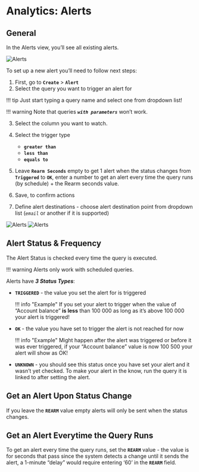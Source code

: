 # Analytics: Alerts

## General

In the Alerts view, you’ll see all existing alerts.

![Alerts](images/alerts3.png)

To set up a new alert you’ll need to follow next steps:

1. First, go to **`Create`** > **`Alert`**
2. Select the query you want to trigger an alert for 

!!! tip
    Just start typing a query name and select one from dropdown list! 

!!! warning
    Note that queries **_`with parameters`_** won’t work.

3. Select the column you want to watch.
4. Select the trigger type 
    
    - **`greater than`**
    - **`less than`** 
    - **`equals to`**


5. Leave **`Rearm Seconds`** empty to get 1 alert when the status changes from **`Triggered`** to **`OK`**, enter a number to get an alert every time the query runs (by schedule) + the Rearm seconds value.
6. Save, to confirm actions
7. Define alert destinations - choose alert destination point from dropdown list (_```email```_ or another if it is supported)

![Alerts](images/alerts1.png)
![Alerts](images/alerts2.png)

## Alert Status & Frequency
The Alert Status is checked every time the query is executed.

!!! warning
    Alerts only work with scheduled queries.

Alerts have **_3 Status Types_**:

- **`TRIGGERED`** - the value you set the alert for is triggered 
   
    !!! info "Example"
        If you set your alert to trigger when the value of “Account balance” **is less** than 100 000 as long as it’s above 100 000 your alert is triggered!

- **`OK`** - the value you have set to trigger the alert is not reached for now 
   
    !!! info "Example"
        Might happen after the alert was triggered or before it was ever triggered, if your “Account balance” value is now 100 500 your alert will show as OK!

- **`UNKNOWN`** - you should see this status once you have set your alert and it wasn’t yet checked. To make your alert in the know, run the query it is linked to after setting the alert.

## Get an Alert Upon Status Change

If you leave the **`REARM`** value empty alerts will only be sent when the status changes.

## Get an Alert Everytime the Query Runs

To get an alert every time the query runs, set the **`REARM`** value - the value is for seconds that pass since the system detects a change until it sends the alert, a 1-minute “delay” would require entering ‘60’ in the **`REARM`** field.
